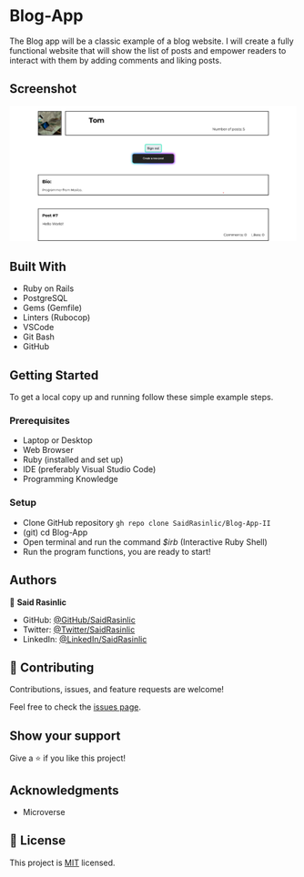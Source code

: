 # Blog-App

The Blog app will be a classic example of a blog website. I will create a fully functional website that will show the list of posts and empower readers to interact with them by adding comments and liking posts.


## Screenshot

![Desktop Snapshot](./app/assets/images/Blog-App-II.png)


## Built With

- Ruby on Rails
- PostgreSQL
- Gems (Gemfile)
- Linters (Rubocop)
- VSCode
- Git Bash
- GitHub

## Getting Started

To get a local copy up and running follow these simple example steps.

### Prerequisites

- Laptop or Desktop
- Web Browser
- Ruby (installed and set up)
- IDE (preferably Visual Studio Code)
- Programming Knowledge

### Setup

- Clone GitHub repository `gh repo clone SaidRasinlic/Blog-App-II`
- (git) cd Blog-App
- Open terminal and run the command *_$irb_* (Interactive Ruby Shell)
- Run the program functions, you are ready to start!


## Authors

👤 **Said Rasinlic**

- GitHub: [@GitHub/SaidRasinlic](https://github.com/SaidRasinlic)
- Twitter: [@Twitter/SaidRasinlic](https://twitter.com/SaidRasinlic)
- LinkedIn: [@LinkedIn/SaidRasinlic](https://www.linkedin.com/in/SaidRasinlic)


## 🤝 Contributing

Contributions, issues, and feature requests are welcome!

Feel free to check the [issues page](../../issues/).

## Show your support

Give a ⭐️ if you like this project!

## Acknowledgments

- Microverse 

## 📝 License

This project is [MIT](LICENSE) licensed.
